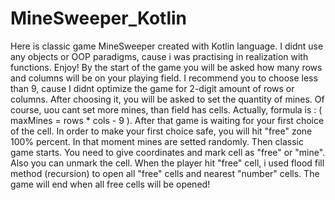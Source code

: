 # MineSweeper_Kotlin
Here is classic game MineSweeper created with Kotlin language. I didnt use any objects or OOP paradigms, cause i was practising in realization with functions. Enjoy! 
By the start of the game you will be asked how many rows and columns will be on your playing field. I recommend you to choose less than 9, cause I didnt optimize the game for 2-digit amount of rows or columns. After choosing it, you will be asked to set the quantity of mines. Of course, uou cant set more mines, than field has cells. Actually, formula is : ( maxMines = rows * cols - 9 ). 
After that game is waiting for your first choice of the cell. In order to make your first choice safe, you will hit "free" zone 100% percent. In that moment mines are setted randomly. 
Then classic game starts. You need to give coordinates and mark cell as "free" or "mine". Also you can unmark the cell. 
When the player hit "free" cell, i used flood fill method (recursion) to open all "free" cells and nearest "number" cells. 
The game will end when all free cells will be opened! 
